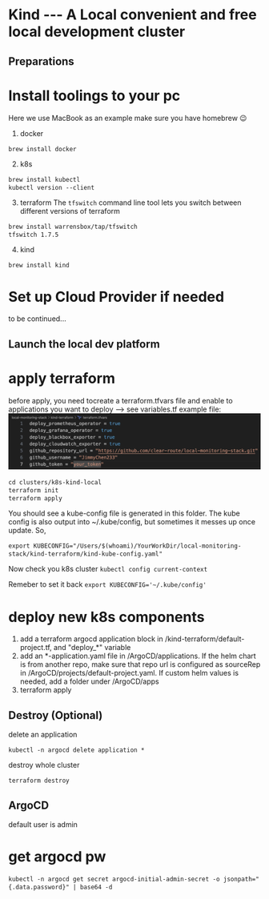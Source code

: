 # Kind --- A Local convenient and free local development cluster

## Preparations

# Install toolings to your pc
Here we use MacBook as an example
make sure you have homebrew :wink:
1. docker
```
brew install docker

```

2. k8s
```
brew install kubectl
kubectl version --client
```
3. terraform
The `tfswitch` command line tool lets you switch between different versions of terraform
```
brew install warrensbox/tap/tfswitch
tfswitch 1.7.5
```

4. kind
```
brew install kind
```

# Set up Cloud Provider if needed
to be continued...

## Launch the local dev platform

# apply terraform
before apply, you need tocreate a terraform.tfvars file and enable to applications you want to deploy --> see variables.tf
example file:
![alt text](image.png)
```
cd clusters/k8s-kind-local
terraform init
terraform apply
```
You should see a kube-config file is generated in this folder. The kube config is also output into ~/.kube/config, but sometimes it messes up once update. So, 
```
export KUBECONFIG="/Users/$(whoami)/YourWorkDir/local-monitoring-stack/kind-terraform/kind-kube-config.yaml"
```
Now check you k8s cluster `kubectl config current-context`

Remeber to set it back `export KUBECONFIG='~/.kube/config'`

# deploy new k8s components
1. add a terraform argocd application block in /kind-terraform/default-project.tf, and "deploy_*" variable
2. add an *-application.yaml file in /ArgoCD/applications. If the helm chart is from another repo, make sure that repo url is configured as sourceRep in /ArgoCD/projects/default-project.yaml. If custom helm values is needed, add a folder under /ArgoCD/apps
3. terraform apply

## Destroy (Optional)
delete an application
```
kubectl -n argocd delete application *
```

destroy whole cluster
```
terraform destroy
```

## ArgoCD
default user is admin
# get argocd pw
```
kubectl -n argocd get secret argocd-initial-admin-secret -o jsonpath="{.data.password}" | base64 -d
```
